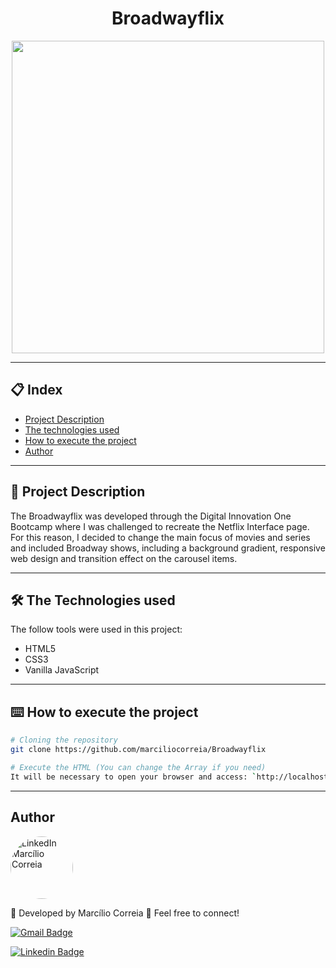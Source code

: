 <h1 align="center">Broadwayflix</h1>

<p align="center">
  <img src="https://user-images.githubusercontent.com/49158754/98930327-67519a80-24d4-11eb-9915-40125440c2f2.png" width="500"/>
</p>

---
## 📋 Index
- [Project Description](#-Project-Description)
- [The technologies used](#-The-Technologies-used)
- [How to execute the project](#-How-to-execute-the-project)
- [Author](#-Author)

---
<a name="-Project-Description"></a>
## 🚀 Project Description
<p>The Broadwayflix was developed through the Digital Innovation One Bootcamp where I was challenged to recreate the Netflix Interface page. For this reason, I decided to change the main focus of movies and series and included Broadway shows, including a background gradient, responsive web design and transition effect on the carousel items.</p>

--- 
<a name="-The-Technologies-used"></a>
## 🛠️ The Technologies used 

The follow tools were used in this project:
* HTML5
* CSS3
* Vanilla JavaScript

---
<a name="-How-to-execute-the-project"></a>
## ⌨️ How to execute the project

```bash
# Cloning the repository
git clone https://github.com/marciliocorreia/Broadwayflix

# Execute the HTML (You can change the Array if you need)
It will be necessary to open your browser and access: `http://localhost:5500/`
```

---
<a name="-Author"></a>
## Author
<a href="https://www.linkedin.com/in/marciliocorreia/" title="MarcilioCorreia"><img style="border-radius: 50%;" src="https://avatars0.githubusercontent.com/u/49158754?s=460&u=8d2c3e8f7e3441a6b150758a720e7e4379e36407&v=4" width="100px;" alt="LinkedIn Marcílio Correia"/></a>

🚀 Developed by Marcílio Correia 👋 Feel free to connect!

[![Gmail Badge](https://img.shields.io/badge/-marcilio.msc@gmail.com-c14438?style=flat-square&logo=Gmail&logoColor=white&link=mailto:marcilio.msc@gmail.com)](mailto:marcilio.msc@gmail.com)


<a href="https://www.linkedin.com/in/marciliocorreia/">![Linkedin Badge](https://img.shields.io/badge/linkedin-%230077B5.svg?&style=for-the-badge&logo=linkedin&logoColor=white&link=https://www.linkedin.com/in/marciliocorreia/)</a>
